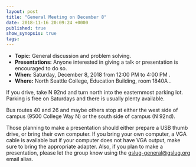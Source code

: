 ```yaml
---
layout: post
title: "General Meeting on December 8"
date: 2018-11-16 20:09:24 +0000
published: true
show_synopsis: true
tags:
---
```


* **Topic:** General discussion and problem solving.  
* **Presentations:** Anyone interested in giving a talk or presentation is encouraged to do so.
* **When:** Saturday, December 8, 2018 from 12:00 PM to 4:00 PM .
* **Where:** North Seattle College, Education Building, room 1840A .

If you drive, take N 92nd and turn north into the easternmost parking lot.  Parking is free on Saturdays and there is usually plenty available.

Bus routes 40 and 26 and maybe others stop at either the west side of campus (9500 College Way N) or the south side of campus (N 92nd).

Those planning to make a presentation should either prepare a USB thumb drive, or bring their own computer.  If you bring your own computer, a VGA cable is available but if your computer does not have VGA output, make sure to bring the appropriate adapter.  Also, if you plan to make a presentation, please let the group know using the gslug-general@gslug.org email alias.
